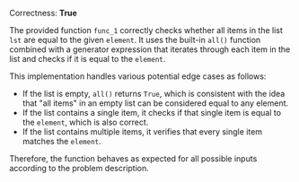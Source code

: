 Correctness: **True**

The provided function `func_1` correctly checks whether all items in the list `lst` are equal to the given `element`. It uses the built-in `all()` function combined with a generator expression that iterates through each item in the list and checks if it is equal to the `element`. 

This implementation handles various potential edge cases as follows:
- If the list is empty, `all()` returns `True`, which is consistent with the idea that "all items" in an empty list can be considered equal to any element.
- If the list contains a single item, it checks if that single item is equal to the `element`, which is also correct.
- If the list contains multiple items, it verifies that every single item matches the `element`.

Therefore, the function behaves as expected for all possible inputs according to the problem description.